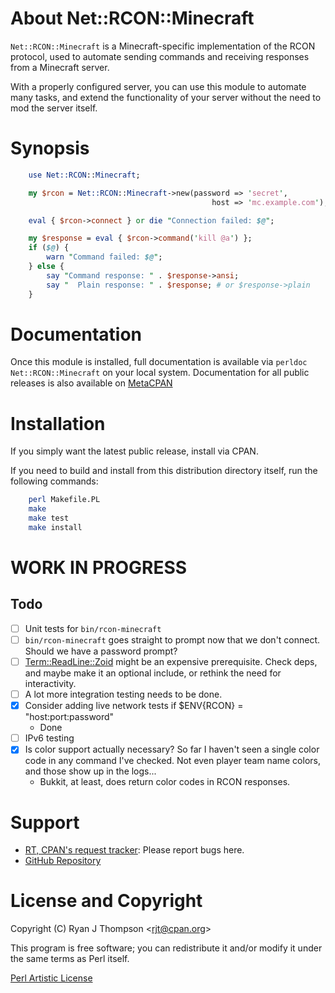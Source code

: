 # About Net::RCON::Minecraft

`Net::RCON::Minecraft` is a Minecraft-specific implementation of the RCON
protocol, used to automate sending commands and receiving responses from a
Minecraft server.

With a properly configured server, you can use this module to automate many
tasks, and extend the functionality of your server without the need to mod
the server itself.

# Synopsis

```perl
    use Net::RCON::Minecraft;

    my $rcon = Net::RCON::Minecraft->new(password => 'secret',
                                             host => 'mc.example.com');

    eval { $rcon->connect } or die "Connection failed: $@";

    my $response = eval { $rcon->command('kill @a') };
    if ($@) {
        warn "Command failed: $@";
    } else {
        say "Command response: " . $response->ansi;
        say "  Plain response: " . $response; # or $response->plain
    }
```

# Documentation

Once this module is installed, full documentation is available via `perldoc
Net::RCON::Minecraft` on your local system. Documentation for all public
releases is also available on
[MetaCPAN](https://metacpan.org/pod/Net::RCON::Minecraft)

# Installation

If you simply want the latest public release, install via CPAN.

If you need to build and install from this distribution directory itself,
run the following commands:

```sh
    perl Makefile.PL
    make
    make test
    make install
```

# WORK IN PROGRESS

## Todo

 - [ ] Unit tests for `bin/rcon-minecraft`
 - [ ] `bin/rcon-minecraft` goes straight to prompt now that we don't connect.
       Should we have a password prompt?
 - [ ] [Term::ReadLine::Zoid](https://metacpan.org/pod/Term::ReadLine::Zoid)
       might be an expensive prerequisite. Check deps, and maybe make it
       an optional include, or rethink the need for interactivity.
 - [ ] A lot more integration testing needs to be done.
 - [x] Consider adding live network tests if $ENV{RCON} = "host:port:password"
    - Done
 - [ ] IPv6 testing
 - [x] Is color support actually necessary? So far I haven't seen a single
       color code in any command I've checked. Not even player team name
       colors, and those show up in the logs...
    - Bukkit, at least, does return color codes in RCON responses.

# Support

 - [RT, CPAN's request tracker](https://rt.cpan.org/NoAuth/Bugs.html?Queue=Net-RCON-Minecraft): Please report bugs here.
 - [GitHub Repository](https://github.com/rjt-pl/Net-RCON-Minecraft)

# License and Copyright

Copyright (C) Ryan J Thompson <<rjt@cpan.org>>

This program is free software; you can redistribute it
and/or modify it under the same terms as Perl itself.

[Perl Artistic License](http://dev.perl.org/licenses/artistic.html)
